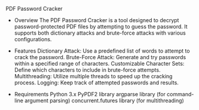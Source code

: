 PDF Password Cracker
- Overview
The PDF Password Cracker is a tool designed to decrypt password-protected PDF files by attempting to guess the password. It supports both dictionary attacks and brute-force attacks with various configurations.

- Features
Dictionary Attack: Use a predefined list of words to attempt to crack the password.
Brute-Force Attack: Generate and try passwords within a specified range of characters.
Customizable Character Sets: Define which characters to include in brute-force attempts.
Multithreading: Utilize multiple threads to speed up the cracking process.
Logging: Keep track of attempted passwords and results.

- Requirements
Python 3.x
PyPDF2 library
argparse library (for command-line argument parsing)
concurrent.futures library (for multithreading)
